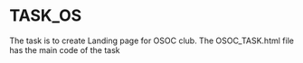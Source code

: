 # TASK_OS
The task is to create Landing page for OSOC club.
The OSOC_TASK.html file has the main code of the task
